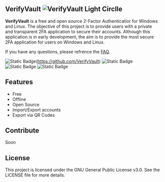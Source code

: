 ## VerifyVault ![VerifyVault Light Circlle](https://github.com/VerifyVault/VerifyVault/assets/170455817/689ccc65-b0a1-44a1-8086-76217310c2bb)
**VerifyVault** is a free and open source 2-Factor Authenticatior for Windows and Linux. The objective of this project is to provide users with a private and transparent 2FA application to secure their accounts. Although this application is in early development, the aim is to provide the most secure 2FA application for users on Windows and Linux.

If you have any questions, please refrence the [FAQ](https://github.com/VerifyVault/VerifyVault/blob/main/FAQ.md).

![Static Badge](https://img.shields.io/badge/GitHub-%23181717?style=for-the-badge&logo=github)(https://github.com/VerifyVault) ![Static Badge](https://img.shields.io/badge/Mastodon-%236364FF?style=for-the-badge&logo=mastodon&labelColor=white) ![Static Badge](https://img.shields.io/badge/Reddit-%23FF4500?style=for-the-badge&logo=reddit&labelColor=white) ![Static Badge](https://img.shields.io/badge/Matrix-%230DBD8B?style=for-the-badge&logo=element&labelColor=white)



## Features
- Free
- Offline
- Open Source
- Import/Export accounts
- Export via QR Codes

## Contribute
Soon

## License
This project is licensed under the GNU General Public License v3.0. See the LICENSE file for more details.
